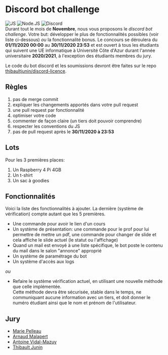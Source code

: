 # Discord bot challenge
![JS](https://img.shields.io/badge/-javascript-f7df1e?logo=javascript&logoColor=white) ![Node.JS](https://img.shields.io/badge/-Node.js-339933?logo=node.js&logoColor=white) ![Discord](https://img.shields.io/badge/-Discord-7289DA?logo=discord&logoColor=white)  
Durant tout le mois de **Novembre**, nous vous proposons le *discord bot challenge*.
Votre but: développer le plus de fonctionnalités possibles (voir liste ci-dessous) *ou* la fonctionnalité bonus.
Le concours se déroulera du **01/11/2020 00:00** au **30/11/2020 23:53** et est ouvert à tous les étudiants qui suivent une UE informatique à Université Côte d'Azur durant l'année universitaire **2020/2021**, à l'exception des étudiants membres du jury.

Le code du bot discord et les soumissions devront être faites sur le repo [thibaultjunin/discord-licence](https://github.com/thibaultjunin/discord-licence).

## Règles
1. pas de merge commit
2. expliquer les changements apportés dans votre pull request
3. une pull request par fonctionnalité
4. optimiser votre code
5. commenter de façon claire (un tiers doit pouvoir comprendre)
6. respecter les conventions du JS
7. pas de pull request après le **30/11/2020 à 23:53**

## Lots
Pour les 3 premières places:
1. Un Raspberry 4 Pi 4GB
2. Un t-shirt
3. Un sac à goodies

## Fonctionnalités
Voici la liste des fonctionnalités à ajouter. La dernière (système de vérification) compte autant que les 5 premières.

* Une commande pour avoir le lien d'un cours
* Un système de présentation: une commande pour le prof pour lui permettre de mettre un pdf, une commande pour changer de slide et cela affiche le slide actuel (le statut ou l'affichage)
* Quand un mail est envoyé à une liste spécifique, le bot poste le contenu du mail dans le salon "annonce" approprié
* Un système de paramétrage du bot
* Un système d'accès aux logs

*ou*

* Refaire le système vérification actuel, en utilisant une nouvelle méthode que celle implémentée.  
Cette méthode devra être sécurisée, stable dans le temps, ne communiquant aucune information avec un tiers, et doit donner le numéro étudiant ainsi que le nom et prénom de l'utilisateur.  


## Jury
* [Marie Pelleau](https://github.com/mpelleau)
* [Arnaud Malapert](https://github.com/arnaud-m)
* [Antoine Vidal-Mazuy](https://github.com/Brotherta)
* [Thibault Junin](https://github.com/thibaultjunin/)
